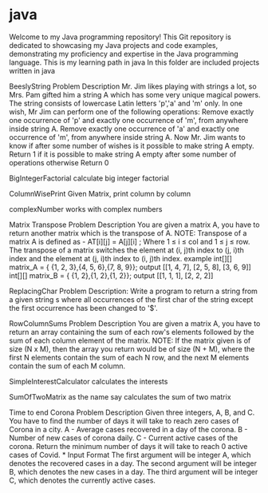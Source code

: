 # java
Welcome to my Java programming repository! This Git repository is dedicated to showcasing my Java projects and code examples, demonstrating my proficiency and expertise in the Java programming language. 
This is my learning path in java
In this folder are included projects written in java

BeeslyString              Problem Description
                          Mr. Jim likes playing with strings a lot, so Mrs. Pam gifted him a string A which has some
                          very unique magical powers. The string consists of lowercase Latin letters 'p','a' and 'm' only.
                          In one wish, Mr Jim can perform one of the following operations:
                          Remove exactly one occurrence of 'p' and exactly one occurrence of 'm', from anywhere inside string A.
                          Remove exactly one occurrence of 'a' and exactly one occurrence of 'm', from anywhere inside string A.
                          Now Mr. Jim wants to know if after some number of wishes is it possible to make string A empty.
                          Return 1 if it is possible to make string A empty after some number of operations otherwise Return 0

BigIntegerFactorial       calculate big integer factorial

ColumnWisePrint           Given Matrix, print column by column

complexNumber             works with complex numbers

Matrix Transpose          Problem Description
                          You are given a matrix A, you have to return another matrix which is the transpose of A.
                          NOTE: Transpose of a matrix A is defined as - AT[i][j] = A[j][i] ;
                          Where 1 ≤ i ≤ col and 1 ≤ j ≤ row.
                          The transpose of a matrix switches the element at (i, j)th index to (j, i)th index and the
                          element at (j, i)th index to (i, j)th index.
                          example
                          int[][] matrix_A = { {1, 2, 3},{4, 5, 6},{7, 8, 9}};
                          output [[1, 4, 7], [2, 5, 8], [3, 6, 9]]
                          int[][] matrix_B = { {1, 2},{1, 2},{1, 2}};
                          output [[1, 1, 1], [2, 2, 2]]

ReplacingChar             Problem Description:
                          Write a program to return a string from a given string s where all occurrences of
                          the first char of the string except the first occurrence has been changed to '$'.

RowColumnSums             Problem Description
                          You are given a matrix A, you have to return an array containing the sum of each row's elements
                          followed by the sum of each column element of the matrix.
                          NOTE: If the matrix given is of size (N x M), then the array you return would be of size (N + M), 
                          where the first N elements contain the sum of each N row, and the next M elements contain the sum of
                          each M column.

SimpleInterestCalculator  calculates the interests

SumOfTwoMatrix            as the name say calculates the sum of two matrix

Time to end Corona        Problem Description
                          Given three integers, A, B, and C. You have to find the number of days it will take to reach zero cases of Corona in a city.
                          A - Average cases recovered in a day of the corona.
                          B - Number of new cases of corona daily.
                          C - Current active cases of the corona.
                          Return the minimum number of days it will take to reach 0 active cases of Covid.
                          * Input Format
                          The first argument will be integer A, which denotes the recovered cases in a day.
                          The second argument will be integer B, which denotes the new cases in a day.
                          The third argument will be integer C, which denotes the currently active cases.
